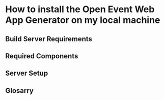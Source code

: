 # How to install the Open Event Web App Generator on my local machine

## Build Server Requirements



## Required Components


## Server Setup



## Glosarry


